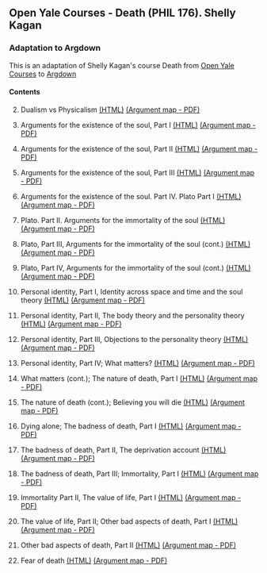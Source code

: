 ## Open Yale Courses - Death (PHIL 176). Shelly Kagan

### Adaptation to Argdown

This is an adaptation of Shelly Kagan's course Death from [Open Yale Courses](https://oyc.yale.edu/death/phil-176) to [Argdown](https://argdown.org/)

#### Contents

2. Dualism vs Physicalism [(HTML)](https://htmlpreview.github.io/?https://raw.githubusercontent.com/antonostrovsky/open-yale-death-shelly-kagan/master/lectures/2.%20Dualism%20vs.%20Physicalism.html)  [(Argument map - PDF)](https://github.com/antonostrovsky/open-yale-death-shelly-kagan/raw/master/lectures/2.%20Dualism%20vs.%20Physicalism.pdf)

3. Arguments for the existence of the soul, Part I [(HTML)](https://htmlpreview.github.io/?https://raw.githubusercontent.com/antonostrovsky/open-yale-death-shelly-kagan/master/lectures/3.%20Arguments%20for%20the%20existence%20of%20the%20soul%2C%20Part%20I.html)  [(Argument map - PDF)](https://github.com/antonostrovsky/open-yale-death-shelly-kagan/raw/master/lectures/3.%20Arguments%20for%20the%20existence%20of%20the%20soul%2C%20Part%20I.pdf)

4. Arguments for the existence of the soul, Part II [(HTML)](https://htmlpreview.github.io/?https://github.com/antonostrovsky/open-yale-death-shelly-kagan/blob/master/lectures/4.%20Arguments%20for%20the%20existence%20of%20the%20soul%2C%20Part%20II.html)  [(Argument map - PDF)](https://github.com/antonostrovsky/open-yale-death-shelly-kagan/raw/master/lectures/4.%20Arguments%20for%20the%20existence%20of%20the%20soul%2C%20Part%20II.pdf)

5. Arguments for the existence of the soul, Part III [(HTML)](https://htmlpreview.github.io/?https://raw.githubusercontent.com/antonostrovsky/open-yale-death-shelly-kagan/master/lectures/5.%20Arguments%20for%20the%20existence%20of%20the%20soul%2C%20Part%20III.html)  [(Argument map - PDF)](https://github.com/antonostrovsky/open-yale-death-shelly-kagan/raw/master/lectures/5.%20Arguments%20for%20the%20existence%20of%20the%20soul%2C%20Part%20III.pdf)

6. Arguments for the existence of the soul. Part IV. Plato Part I [(HTML)](https://htmlpreview.github.io/?https://raw.githubusercontent.com/antonostrovsky/open-yale-death-shelly-kagan/master/lectures/6.%20Arguments%20for%20the%20existence%20of%20the%20soul%2C%20Part%20IV%2C%20Plato%2C%20Part%20I.html)  [(Argument map - PDF)](https://github.com/antonostrovsky/open-yale-death-shelly-kagan/raw/master/lectures/6.%20Arguments%20for%20the%20existence%20of%20the%20soul%2C%20Part%20IV%2C%20Plato%2C%20Part%20I.pdf)

7. Plato. Part II. Arguments for the immortality of the soul [(HTML)](https://htmlpreview.github.io/?https://raw.githubusercontent.com/antonostrovsky/open-yale-death-shelly-kagan/master/lectures/7.%20Plato%2C%20Part%20II%2C%20Arguments%20for%20the%20immortality%20of%20the%20soul.html)  [(Argument map - PDF)](https://github.com/antonostrovsky/open-yale-death-shelly-kagan/raw/master/lectures/7.%20Plato%2C%20Part%20II%2C%20Arguments%20for%20the%20immortality%20of%20the%20soul.pdf)

8. Plato, Part III, Arguments for the immortality of the soul (cont.) [(HTML)](https://htmlpreview.github.io/?https://raw.githubusercontent.com/antonostrovsky/open-yale-death-shelly-kagan/master/lectures/8.%20Plato%2C%20Part%20III%20Arguments%20for%20the%20immortality%20of%20the%20soul%20(cont.).html)  [(Argument map - PDF)](https://github.com/antonostrovsky/open-yale-death-shelly-kagan/raw/master/lectures/8.%20Plato%2C%20Part%20III%20Arguments%20for%20the%20immortality%20of%20the%20soul%20(cont.).pdf)

9. Plato, Part IV, Arguments for the immortality of the soul (cont.) [(HTML)](https://htmlpreview.github.io/?https://raw.githubusercontent.com/antonostrovsky/open-yale-death-shelly-kagan/master/lectures/9.%20Plato%2C%20Part%20IV%2C%20Arguments%20for%20the%20immortality%20of%20the%20soul%20(cont.).html)  [(Argument map - PDF)](https://github.com/antonostrovsky/open-yale-death-shelly-kagan/raw/master/lectures/9.%20Plato%2C%20Part%20IV%2C%20Arguments%20for%20the%20immortality%20of%20the%20soul%20(cont.).pdf)

10. Personal identity, Part I, Identity across space and time and the soul theory [(HTML)](http://htmlpreview.github.io/?https://raw.githubusercontent.com/antonostrovsky/open-yale-death-shelly-kagan/master/lectures/10.%20Personal%20identity%2C%20Part%20I%2C%20Identity%20across%20space%20and%20time%20and%20the%20soul%20theory.html)  [(Argument map - PDF)](https://github.com/antonostrovsky/open-yale-death-shelly-kagan/raw/master/lectures/10.%20Personal%20identity%2C%20Part%20I%2C%20Identity%20across%20space%20and%20time%20and%20the%20soul%20theory.pdf)


11. Personal identity, Part II, The body theory and the personality theory [(HTML)](http://htmlpreview.github.io/?https://raw.githubusercontent.com/antonostrovsky/open-yale-death-shelly-kagan/master/lectures/11.%20Personal%20identity%2C%20Part%20II%2C%20The%20body%20theory%20and%20the%20personality%20theory.html)  [(Argument map - PDF)](https://github.com/antonostrovsky/open-yale-death-shelly-kagan/raw/master/lectures/11.%20Personal%20identity%2C%20Part%20II%2C%20The%20body%20theory%20and%20the%20personality%20theory.pdf)


12. Personal identity, Part III, Objections to the personality theory [(HTML)](http://htmlpreview.github.io/?https://raw.githubusercontent.com/antonostrovsky/open-yale-death-shelly-kagan/master/lectures/12.%20Personal%20identity%2C%20Part%20III%2C%20Objections%20to%20the%20personality%20theory.html)  [(Argument map - PDF)](https://github.com/antonostrovsky/open-yale-death-shelly-kagan/raw/master/lectures/12.%20Personal%20identity%2C%20Part%20III%2C%20Objections%20to%20the%20personality%20theory.pdf)


13. Personal identity, Part IV; What matters? [(HTML)](http://htmlpreview.github.io/?https://raw.githubusercontent.com/antonostrovsky/open-yale-death-shelly-kagan/master/lectures/13.%20Personal%20identity%2C%20Part%20IV%2C%20What%20matters.html)  [(Argument map - PDF)](https://github.com/antonostrovsky/open-yale-death-shelly-kagan/raw/master/lectures/13.%20Personal%20identity%2C%20Part%20IV%2C%20What%20matters.pdf)


14. What matters (cont.); The nature of death, Part I [(HTML)](http://htmlpreview.github.io/?https://raw.githubusercontent.com/antonostrovsky/open-yale-death-shelly-kagan/master/lectures/14.%20What%20matters%20(cont.)%2C%20The%20nature%20of%20death%2C%20Part%20I.html)  [(Argument map - PDF)](https://github.com/antonostrovsky/open-yale-death-shelly-kagan/raw/master/lectures/14.%20What%20matters%20(cont.)%2C%20The%20nature%20of%20death%2C%20Part%20I.pdf)


15. The nature of death (cont.); Believing you will die [(HTML)](http://htmlpreview.github.io/?https://raw.githubusercontent.com/antonostrovsky/open-yale-death-shelly-kagan/master/lectures/15.%20The%20nature%20of%20death%20(cont.).%20Believing%20you%20will%20die.html)  [(Argument map - PDF)](https://github.com/antonostrovsky/open-yale-death-shelly-kagan/raw/master/lectures/15.%20The%20nature%20of%20death%20(cont.).%20Believing%20you%20will%20die.pdf)

16. Dying alone; The badness of death, Part I [(HTML)](http://htmlpreview.github.io/?https://raw.githubusercontent.com/antonostrovsky/open-yale-death-shelly-kagan/master/lectures/16.%20Dying%20alone%2C%20The%20badness%20of%20death%2C%20Part%20I.html)  [(Argument map - PDF)](https://github.com/antonostrovsky/open-yale-death-shelly-kagan/raw/master/lectures/16.%20Dying%20alone%2C%20The%20badness%20of%20death%2C%20Part%20I.pdf)


17. The badness of death, Part II, The deprivation account [(HTML)](http://htmlpreview.github.io/?https://raw.githubusercontent.com/antonostrovsky/open-yale-death-shelly-kagan/master/lectures/17.%20The%20badness%20of%20death%2C%20Part%20II%2C%20The%20deprivation%20account.html)  [(Argument map - PDF)](https://github.com/antonostrovsky/open-yale-death-shelly-kagan/raw/master/lectures/17.%20The%20badness%20of%20death%2C%20Part%20II%2C%20The%20deprivation%20account.pdf)


18. The badness of death, Part III; Immortality, Part I [(HTML)](http://htmlpreview.github.io/?https://raw.githubusercontent.com/antonostrovsky/open-yale-death-shelly-kagan/master/lectures/18.%20The%20badness%20of%20death%2C%20Part%20III.%20Immortality%2C%20Part%20I.html)  [(Argument map - PDF)](https://github.com/antonostrovsky/open-yale-death-shelly-kagan/raw/master/lectures/18.%20The%20badness%20of%20death%2C%20Part%20III.%20Immortality%2C%20Part%20I.pdf)


19. Immortality Part II, The value of life, Part I [(HTML)](http://htmlpreview.github.io/?https://raw.githubusercontent.com/antonostrovsky/open-yale-death-shelly-kagan/master/lectures/19.%20Immortality%20Part%20II%2C%20The%20value%20of%20life%2C%20Part%20I.html)  [(Argument map - PDF)](https://github.com/antonostrovsky/open-yale-death-shelly-kagan/raw/master/lectures/19.%20Immortality%20Part%20II%2C%20The%20value%20of%20life%2C%20Part%20I.pdf)


20. The value of life, Part II; Other bad aspects of death, Part I [(HTML)](http://htmlpreview.github.io/?https://raw.githubusercontent.com/antonostrovsky/open-yale-death-shelly-kagan/master/lectures/20.%20The%20value%20of%20life%2C%20Part%20II%2C%20Other%20bad%20aspects%20of%20death%2C%20Part%20I.html)  [(Argument map - PDF)](https://github.com/antonostrovsky/open-yale-death-shelly-kagan/raw/master/lectures/20.%20The%20value%20of%20life%2C%20Part%20II%2C%20Other%20bad%20aspects%20of%20death%2C%20Part%20I.pdf)


21. Other bad aspects of death, Part II [(HTML)](http://htmlpreview.github.io/?https://raw.githubusercontent.com/antonostrovsky/open-yale-death-shelly-kagan/master/lectures/21.%20Other%20bad%20aspects%20of%20death%2C%20Part%20II.html)  [(Argument map - PDF)](https://github.com/antonostrovsky/open-yale-death-shelly-kagan/raw/master/lectures/21.%20Other%20bad%20aspects%20of%20death%2C%20Part%20II.pdf)

22. Fear of death [(HTML)](http://htmlpreview.github.io/?https://raw.githubusercontent.com/antonostrovsky/open-yale-death-shelly-kagan/master/lectures/22.%20Fear%20of%20death.html)  [(Argument map - PDF)](https://github.com/antonostrovsky/open-yale-death-shelly-kagan/raw/master/lectures/22.%20Fear%20of%20death.pdf)
